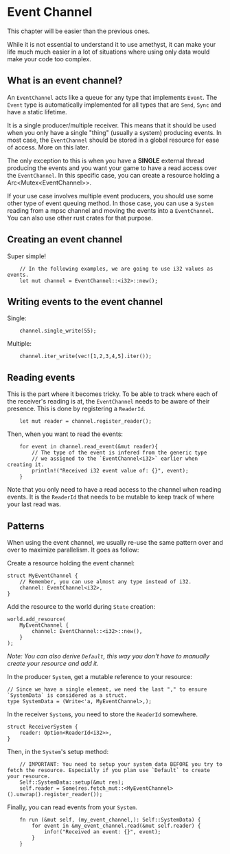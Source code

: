 # Event Channel

This chapter will be easier than the previous ones. 

While it is not essential to understand it to use amethyst, it can make your life much much easier in a lot of situations where using only data would make your code too complex.

## What is an event channel?

An `EventChannel` acts like a queue for any type that implements `Event`.
The `Event` type is automatically implemented for all types that are `Send`, `Sync` and have a static lifetime.

It is a single producer/multiple receiver. This means that it should be used when you only have a single "thing" (usually a system) producing events.
In most case, the `EventChannel` should be stored in a global resource for ease of access. More on this later.


The only exception to this is when you have a **SINGLE** external thread producing the events and you want your game to have a read access over the `EventChannel`.
In this specific case, you can create a resource holding a Arc<Mutex<EventChannel<T>>>.

If your use case involves multiple event producers, you should use some other type of event queuing method.
In those case, you can use a `System` reading from a mpsc channel and moving the events into a `EventChannel`.
You can also use other rust crates for that purpose.

## Creating an event channel

Super simple!

```rust,ignore
    // In the following examples, we are going to use i32 values as events.
    let mut channel = EventChannel::<i32>::new();
```

## Writing events to the event channel

Single: 
```rust,ignore
    channel.single_write(55);
```

Multiple: 
```rust,ignore
    channel.iter_write(vec![1,2,3,4,5].iter());
```

## Reading events

This is the part where it becomes tricky.
To be able to track where each of the receiver's reading is at, the `EventChannel` needs to be aware of their presence.
This is done by registering a `ReaderId`.

```rust,ignore
    let mut reader = channel.register_reader();
```

Then, when you want to read the events:

```rust,ignore
    for event in channel.read_event(&mut reader){
        // The type of the event is infered from the generic type
        // we assigned to the `EventChannel<i32>` earlier when creating it.
        println!("Received i32 event value of: {}", event);
    }
```
Note that you only need to have a read access to the channel when reading events.
It is the `ReaderId` that needs to be mutable to keep track of where your last read was.

## Patterns

When using the event channel, we usually re-use the same pattern over and over to maximize parallelism.
It goes as follow:

Create a resource holding the event channel:
```rust,ignore
struct MyEventChannel {
    // Remember, you can use almost any type instead of i32.
    channel: EventChannel<i32>,
}
```

Add the resource to the world during `State` creation:
```rust,ignore
world.add_resource(
    MyEventChannel {
        channel: EventChannel::<i32>::new(),
    }
);
```
_Note: You can also derive `Default`, this way you don't have to manually create your resource and add it._

In the producer `System`, get a mutable reference to your resource:
```rust,ignore
// Since we have a single element, we need the last "," to ensure `SystemData` is considered as a struct.
type SystemData = (Write<'a, MyEventChannel>,);
```

In the receiver `System`s, you need to store the `ReaderId` somewhere.
```rust,ignore
struct ReceiverSystem {
    reader: Option<ReaderId<i32>>,
}
```

Then, in the `System`'s setup method:
```rust,ignore
    // IMPORTANT: You need to setup your system data BEFORE you try to fetch the resource. Especially if you plan use `Default` to create your resource.
    Self::SystemData::setup(&mut res);
    self.reader = Some(res.fetch_mut::<MyEventChannel>().unwrap().register_reader());
```

Finally, you can read events from your `System`.
```rust,ignore
    fn run (&mut self, (my_event_channel,): Self::SystemData) {
        for event in &my_event_channel.read(&mut self.reader) {
            info!("Received an event: {}", event);
        }
    }
```
